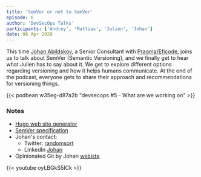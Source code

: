 ```yaml
---
title: 'SemVer or not to SemVer'
episode: 6
author: 'DevSecOps Talks'
participants: ['Andrey', 'Mattias', 'Julien', 'Johan']
date: 06 Apr 2020
---
```


This time [Johan Abildskov](https://twitter.com/randomsort),
a Senior Consultant with [Praqma/Eficode](https://www.praqma.com), joins us to talk about SemVer (Semantic Versioning),
and we finally get to hear what Julien has to say about it.
We get to explore different options regarding versioning and how it helps humans communicate.
At the end of the podcast, everyone gets to share their approach and recommendations for versioning things.

<!-- Player -->

{{< podbean w35eg-d87a2b "devsecops #5 - What are we working on" >}}

### Notes

- [Hugo web site generator](https://gohugo.io)
- [SemVer specification](https://semver.org)
- Johan's contact:
  - Twitter: [randomsort](https://twitter.com/randomsort)
  - LinkedIn [Johan](https://www.linkedin.com/in/johanabildskov)
- Opinionated Git by Johan [webiste](https://opinionatedgit.com)

{{< youtube oyLBGkS5ICk >}}
